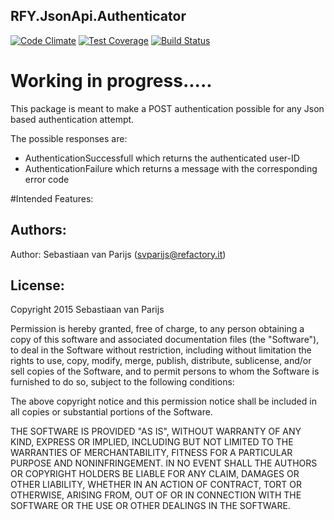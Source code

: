 RFY.JsonApi.Authenticator
-------------------------
[![Code Climate](https://codeclimate.com/github/rfyio/RFY.JsonApi.Authenicator/badges/gpa.svg)](https://codeclimate.com/github/rfyio/RFY.JsonApi.Authenicator)
[![Test Coverage](https://codeclimate.com/github/rfyio/RFY.JsonApi.Authenicator/badges/coverage.svg)](https://codeclimate.com/github/rfyio/RFY.JsonApi.Authenicator/coverage)
[![Build Status](https://travis-ci.org/rfyio/RFY.JsonApi.Authenicator.svg)](https://travis-ci.org/rfyio/RFY.JsonApi.Authenicator)

# Working in progress.....


This package is meant to make a POST authentication possible for any Json based authentication attempt.

The possible responses are:

- AuthenticationSuccessfull which returns the authenticated user-ID
- AuthenticationFailure which returns a message with the corresponding error code

#Intended Features:


Authors:
--------

Author: Sebastiaan van Parijs (<svparijs@refactory.it>)

License:
--------
Copyright 2015 Sebastiaan van Parijs

Permission is hereby granted, free of charge, to any person obtaining
a copy of this software and associated documentation files (the
"Software"), to deal in the Software without restriction, including
without limitation the rights to use, copy, modify, merge, publish,
distribute, sublicense, and/or sell copies of the Software, and to
permit persons to whom the Software is furnished to do so, subject to
the following conditions:

The above copyright notice and this permission notice shall be
included in all copies or substantial portions of the Software.

THE SOFTWARE IS PROVIDED "AS IS", WITHOUT WARRANTY OF ANY KIND,
EXPRESS OR IMPLIED, INCLUDING BUT NOT LIMITED TO THE WARRANTIES OF
MERCHANTABILITY, FITNESS FOR A PARTICULAR PURPOSE AND
NONINFRINGEMENT. IN NO EVENT SHALL THE AUTHORS OR COPYRIGHT HOLDERS BE
LIABLE FOR ANY CLAIM, DAMAGES OR OTHER LIABILITY, WHETHER IN AN ACTION
OF CONTRACT, TORT OR OTHERWISE, ARISING FROM, OUT OF OR IN CONNECTION
WITH THE SOFTWARE OR THE USE OR OTHER DEALINGS IN THE SOFTWARE.
